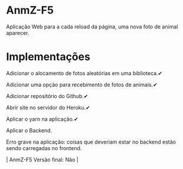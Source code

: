 # AnmZ-F5
Aplicação Web para a cada reload da página, uma nova foto de animal aparecer.

# Implementações
Adicionar o alocamento de fotos aleatórias em uma biblioteca.✔

Adicionar uma opção para recebimento de fotos de animais.✔

Adicionar repositório do Github.✔

Abrir site no servidor do Heroku.✔

Aplicar o yarn na aplicação.✔

Aplicar o Backend.

Erro grave na aplicação: coisas que deveriam estar no backend estão sendo carregadas no frontend.

| AnmZ-F5  Versão final: Não |


